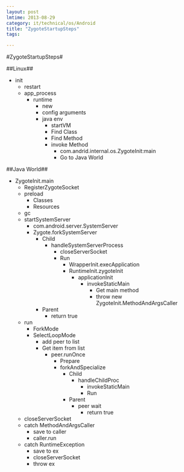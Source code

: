 ```yaml
---
layout: post
lmtime: 2013-08-29
category: it/technical/os/Android
title: "ZygoteStartupSteps"
tags: 

---
```

#ZygoteStartupSteps#



##Linux##
* init
  * restart
  * app_process
    * runtime
      * new
      * config arguments
      * java env
        * startVM 
        * Find Class
        * Find Method
        * invoke Method
          * com.andrid.internal.os.ZygoteInit:main
          * Go to Java World



##Java World##
* ZygoteInit.main
  * RegisterZygoteSocket
  * preload
    * Classes
    * Resources
  * gc
  * startSystemServer
    * com.android.server.SystemServer
    * Zygote.forkSystemServer
      * Child
        * handleSystemServerProcess
          * closeServerSocket
          * Run
            * WrapperInit.execApplication
            * RuntimeInit.zygoteInit
              * applicationInit
                * invokeStaticMain
                  * Get main method
                  * throw new ZygoteInit.MethodAndArgsCaller
      * Parent
        * return true
  * run
    * ForkMode
    * SelectLoopMode
      * add peer to list
      * Get item from list
        * peer.runOnce
          * Prepare
          * forkAndSpecialize
            * Child
              * handleChildProc
                * invokeStaticMain
                * Run
            * Parent
              * peer wait
                * return true
  * closeServerSocket
  * catch MethodAndArgsCaller
    * save to caller
    * caller.run
  * catch RuntimeException
    * save to ex
    * closeServerSocket
    * throw ex
